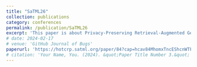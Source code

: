 ```yaml
---
title: "SaTML26"
collection: publications
category: conferences
permalink: /publication/SaTML26
excerpt: 'This paper is about Privacy-Preserving Retrieval-Augmented Generation with Differential Privacy.'
# date: 2024-02-17
# venue: 'GitHub Journal of Bugs'
paperurl: 'https://hotcrp.satml.org/paper/84?cap=hcav84MhomxTncEShcnWTFgEYWKhcB'
# citation: 'Your Name, You. (2024). &quot;Paper Title Number 3.&quot; 1(3).'
---
```



<!-- https://hotcrp.satml.org/paper/84?cap=hcav84MhomxTncEShcnWTFgEYWKhcB -->